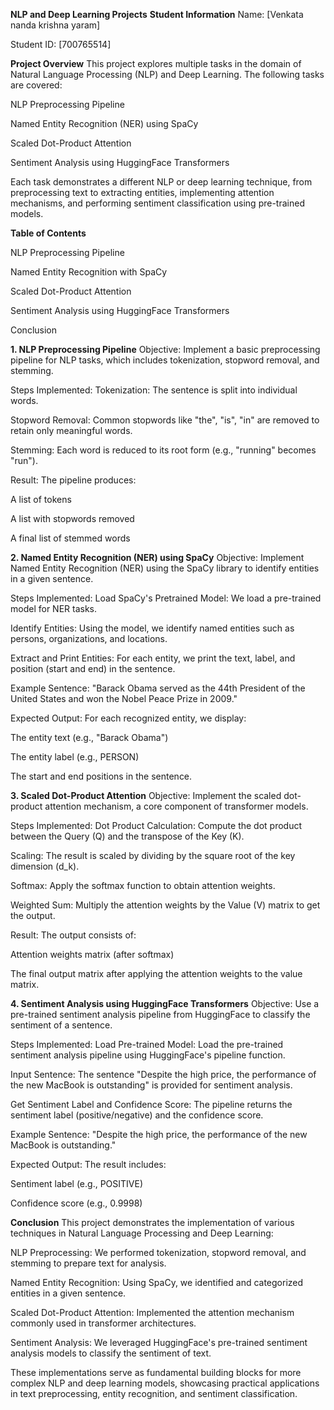 **NLP and Deep Learning Projects**
**Student Information**
Name: [Venkata nanda krishna yaram]

Student ID: [700765514]

**Project Overview**
This project explores multiple tasks in the domain of Natural Language Processing (NLP) and Deep Learning. The following tasks are covered:

NLP Preprocessing Pipeline

Named Entity Recognition (NER) using SpaCy

Scaled Dot-Product Attention

Sentiment Analysis using HuggingFace Transformers

Each task demonstrates a different NLP or deep learning technique, from preprocessing text to extracting entities, implementing attention mechanisms, and performing sentiment classification using pre-trained models.

**Table of Contents**

NLP Preprocessing Pipeline

Named Entity Recognition with SpaCy

Scaled Dot-Product Attention

Sentiment Analysis using HuggingFace Transformers

Conclusion

**1. NLP Preprocessing Pipeline**
Objective:
Implement a basic preprocessing pipeline for NLP tasks, which includes tokenization, stopword removal, and stemming.

Steps Implemented:
Tokenization: The sentence is split into individual words.

Stopword Removal: Common stopwords like "the", "is", "in" are removed to retain only meaningful words.

Stemming: Each word is reduced to its root form (e.g., "running" becomes "run").

Result:
The pipeline produces:

A list of tokens

A list with stopwords removed

A final list of stemmed words

**2. Named Entity Recognition (NER) using SpaCy**
Objective:
Implement Named Entity Recognition (NER) using the SpaCy library to identify entities in a given sentence.

Steps Implemented:
Load SpaCy's Pretrained Model: We load a pre-trained model for NER tasks.

Identify Entities: Using the model, we identify named entities such as persons, organizations, and locations.

Extract and Print Entities: For each entity, we print the text, label, and position (start and end) in the sentence.

Example Sentence:
"Barack Obama served as the 44th President of the United States and won the Nobel Peace Prize in 2009."

Expected Output:
For each recognized entity, we display:

The entity text (e.g., "Barack Obama")

The entity label (e.g., PERSON)

The start and end positions in the sentence.

**3. Scaled Dot-Product Attention**
Objective:
Implement the scaled dot-product attention mechanism, a core component of transformer models.

Steps Implemented:
Dot Product Calculation: Compute the dot product between the Query (Q) and the transpose of the Key (K).

Scaling: The result is scaled by dividing by the square root of the key dimension (d_k).

Softmax: Apply the softmax function to obtain attention weights.

Weighted Sum: Multiply the attention weights by the Value (V) matrix to get the output.

Result:
The output consists of:

Attention weights matrix (after softmax)

The final output matrix after applying the attention weights to the value matrix.

**4. Sentiment Analysis using HuggingFace Transformers**
Objective:
Use a pre-trained sentiment analysis pipeline from HuggingFace to classify the sentiment of a sentence.

Steps Implemented:
Load Pre-trained Model: Load the pre-trained sentiment analysis pipeline using HuggingFace's pipeline function.

Input Sentence: The sentence "Despite the high price, the performance of the new MacBook is outstanding" is provided for sentiment analysis.

Get Sentiment Label and Confidence Score: The pipeline returns the sentiment label (positive/negative) and the confidence score.

Example Sentence:
"Despite the high price, the performance of the new MacBook is outstanding."

Expected Output:
The result includes:

Sentiment label (e.g., POSITIVE)

Confidence score (e.g., 0.9998)

**Conclusion**
This project demonstrates the implementation of various techniques in Natural Language Processing and Deep Learning:

NLP Preprocessing: We performed tokenization, stopword removal, and stemming to prepare text for analysis.

Named Entity Recognition: Using SpaCy, we identified and categorized entities in a given sentence.

Scaled Dot-Product Attention: Implemented the attention mechanism commonly used in transformer architectures.

Sentiment Analysis: We leveraged HuggingFace's pre-trained sentiment analysis models to classify the sentiment of text.

These implementations serve as fundamental building blocks for more complex NLP and deep learning models, showcasing practical applications in text preprocessing, entity recognition, and sentiment classification.

